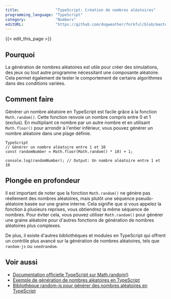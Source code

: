 ```yaml
---
title:                "TypeScript: Création de nombres aléatoires"
programming_language: "TypeScript"
category:             "Numbers"
editURL:              "https://github.com/dogweather/forkful/blob/master/content/fr/typescript/generating-random-numbers.md"
---
```


{{< edit_this_page >}}

## Pourquoi

La génération de nombres aléatoires est utile pour créer des simulations, des jeux ou tout autre programme nécessitant une composante aléatoire. Cela permet également de tester le comportement de certains algorithmes dans des conditions variées.

## Comment faire

Générer un nombre aléatoire en TypeScript est facile grâce à la fonction `Math.random()`. Cette fonction renvoie un nombre compris entre 0 et 1 (exclus). En multipliant ce nombre par un autre nombre et en utilisant `Math.floor()` pour arrondir à l'entier inférieur, vous pouvez générer un nombre aléatoire dans une plage définie.

```
TypeScript
// Générer un nombre aléatoire entre 1 et 10
const randomNumber = Math.floor(Math.random() * 10) + 1;

console.log(randomNumber); // Output: Un nombre aléatoire entre 1 et 10
```

## Plongée en profondeur

Il est important de noter que la fonction `Math.random()` ne génère pas réellement des nombres aléatoires, mais plutôt une séquence pseudo-aléatoire basée sur une graine interne. Cela signifie que si vous appelez la fonction à plusieurs reprises, vous obtiendrez la même séquence de nombres. Pour éviter cela, vous pouvez utiliser `Math.random()` pour générer une graine aléatoire pour d'autres fonctions de génération de nombres aléatoires plus complexes.

De plus, il existe d'autres bibliothèques et modules en TypeScript qui offrent un contrôle plus avancé sur la génération de nombres aléatoires, tels que `random-js` ou `seedrandom`.

## Voir aussi

- [Documentation officielle TypeScript sur Math.random()](https://www.typescriptlang.org/docs/handbook/stdlib.html#mathrandom)
- [Exemple de génération de nombres aléatoires en TypeScript](https://codepen.io/kirbyedy/pen/NWgoVOr?editors=0012)
- [Bibliothèque random-js pour générer des nombres aléatoires en TypeScript](https://github.com/ckknight/random-js)